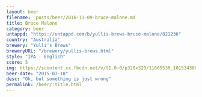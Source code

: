```yaml
---
layout: beer
filename: _posts/beer/2016-11-09-bruce-malone.md
title: Bruce Malone
category: beer
untappd: "https://untappd.com/b/yullis-brews-bruce-malone/821236"
country: "Australia"
brewery: "Yulli's Brews"
breweryURL: "/brewery/yullis-brews.html"
style: "IPA - English"
score: 5
img: https://scontent.xx.fbcdn.net/v/t1.0-0/p320x320/11665530_10153438036328745_3370491198453159853_n.jpg?_nc_cat=111&_nc_ht=scontent.xx&oh=b78a5742b3c6ccca11abe6086cddbeb5&oe=5C8116AD
beer-date: "2015-07-10"
desc: "Ok, but something is just wrong"
permalink: /beer/:title.html
---
```

